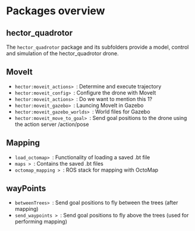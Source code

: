 # Packages overview

## hector_quadrotor
The `hector_quadrotor` package and its subfolders provide a model, control and simulation of the hector_quadrotor drone.

## MoveIt
* `hector:moveit_actions> `: Determine and execute trajectory
* `hector:moveit_config> `: Configure the drone with MoveIt
* `hector:moveit_actions> `: Do we want to mention this 1?
* `hector:moveit_gazebo> `: Launcing MoveIt in Gazebo
* `hector:moveit_gazebo_worlds> `: World files for Gazebo
* `hector:moveit_move_to_goal> `: Send goal positions to the drone using the action server /action/pose

## Mapping
* `load_octomap> `: Functionality of loading a saved .bt file
* `maps > `: Contains the saved .bt files
* `octomap_mapping > `: ROS stack for mapping with OctoMap

## wayPoints
* `betweenTrees> `: Send goal positions to fly between the trees (after mapping)
* `send_waypoints > `: Send goal positions to fly above the trees (used for performing mapping)







